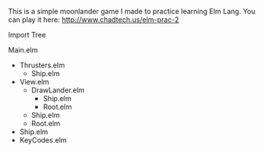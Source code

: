 
This is a simple moonlander game I made to practice learning Elm Lang. You can play it here: http://www.chadtech.us/elm-prac-2


Import Tree

Main.elm
- Thrusters.elm
  - Ship.elm
- View.elm
  - DrawLander.elm
    - Ship.elm
    - Root.elm
  - Ship.elm
  - Root.elm
- Ship.elm
- KeyCodes.elm
